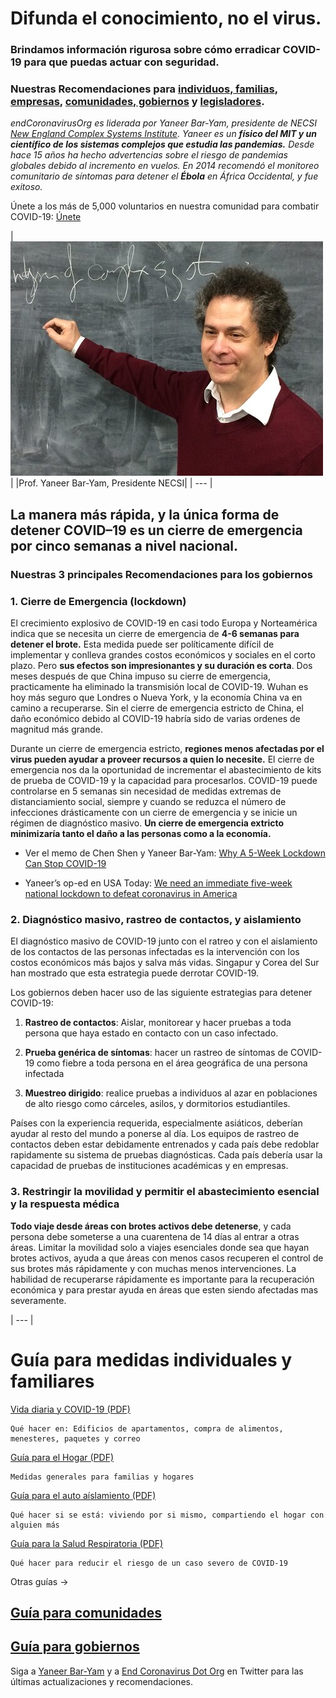 # Difunda el conocimiento, no el virus.

### Brindamos información rigurosa sobre cómo erradicar COVID-19 para que puedas actuar con seguridad.

### Nuestras Recomendaciones para [individuos, familias](#guia-para-medidas-individuales-y-familiares), [empresas](pdf/business_es.pdf), [comunidades, gobiernos](pdf/individual_community_government_es.pdf) y [legisladores](pdf/policymakers_es.pdf).  

_endCoronavirusOrg es liderada por Yaneer Bar-Yam, presidente de NECSI [New England Complex Systems Institute](https://necsi.edu). Yaneer es un **físico del MIT y un científico de los sistemas complejos que estudia las pandemias.** Desde hace 15 años ha hecho advertencias sobre el riesgo de pandemias globales debido al incremento en vuelos. En 2014 recomendó el monitoreo comunitario de síntomas para detener el **Ébola** en África Occidental, y fue exitoso._

Únete a los más de 5,000 voluntarios en nuestra comunidad para combatir COVID-19: [Únete](https://v2.endcoronavirus.org/sign-up/english)


|![yaneer](images/Yaneer.jpg)|
|Prof. Yaneer Bar-Yam, Presidente NECSI|
| --- |

## La manera más rápida, y la única forma de detener COVID–19 es un cierre de emergencia por cinco semanas a nivel nacional.

### Nuestras 3 principales Recomendaciones para los gobiernos

### 1. Cierre de Emergencia (lockdown)

El crecimiento explosivo de COVID-19 en casi todo Europa y Norteamérica indica que se necesita un cierre de emergencia de **4-6 semanas para detener el brote.** Esta medida puede ser políticamente difícil de implementar y conlleva grandes costos económicos y sociales en el corto plazo. Pero **sus efectos son impresionantes y su duración es corta**. Dos meses después de que China impuso su cierre de emergencia, practicamente ha eliminado la transmisión local de COVID-19. Wuhan es hoy más seguro que Londres o Nueva York, y la economía China va en camino a recuperarse. Sin el cierre de emergencia estricto de China, el daño económico debido al COVID-19 habría sido de varias ordenes de magnitud más grande.

Durante un cierre de emergencia estricto, **regiones menos afectadas por el virus pueden ayudar a proveer recursos a quien lo necesite.** El cierre de emergencia nos da la oportunidad de incrementar el abastecimiento de kits de prueba de COVID-19 y la capacidad para procesarlos. COVID-19 puede controlarse en 5 semanas sin necesidad de medidas extremas de distanciamiento social, siempre y cuando se reduzca el número de infecciones drásticamente con un cierre de emergencia y se inicie un régimen de diagnóstico masivo. **Un cierre de emergencia extricto minimizaría tanto el daño a las personas como a la economía.**  

* Ver el memo de Chen Shen y Yaneer Bar-Yam:
   [Why A 5-Week Lockdown Can Stop COVID-19](pdf/5weeks.pdf)

* Yaneer’s op-ed en USA Today:
   [We need an immediate five-week national lockdown to defeat coronavirus in America](https://www.usatoday.com/story/opinion/2020/03/21/coronavirus-america-needs-five-week-national-lockdown-column/2890376001/)

### 2. Diagnóstico masivo, rastreo de contactos, y aislamiento

El diagnóstico masivo de COVID-19 junto con el ratreo y con el aislamiento de los contactos de las personas infectadas es la intervención con los costos económicos más bajos y salva más vidas. Singapur y Corea del Sur han mostrado que esta estrategia puede derrotar COVID-19.

Los gobiernos deben hacer uso de las siguiente estrategias para detener COVID-19:

1. **Rastreo de contactos**: Aislar, monitorear y hacer pruebas a toda persona que haya estado en contacto con un caso infectado.

2. **Prueba genérica de síntomas**: hacer un rastreo de síntomas de COVID-19 como fiebre a toda persona en el área geográfica de una persona infectada

3. **Muestreo dirigido**: realice pruebas a individuos al azar en poblaciones de alto riesgo como cárceles, asilos, y dormitorios estudiantiles.

Países con la experiencia requerida, especialmente asiáticos, deberían ayudar al resto del mundo a ponerse al día. Los equipos de rastreo de contactos deben estar debidamente entrenados y cada país debe redoblar rapidamente su sistema de pruebas diagnósticas. Cada país debería usar la capacidad de pruebas de instituciones académicas y en empresas. 

### 3. Restringir la movilidad y permitir el abastecimiento esencial y la respuesta médica

**Todo viaje desde áreas con brotes activos debe detenerse**, y cada persona debe someterse a una cuarentena de 14 días al entrar a otras áreas. Limitar la movilidad solo a viajes esenciales donde sea que hayan brotes activos, ayuda a que áreas con menos casos recuperen el control de sus brotes más rápidamente y con muchas menos intervenciones. La habilidad de recuperarse rápidamente es importante para la recuperación económica y para prestar ayuda en áreas que esten siendo afectadas mas severamente.

| --- |

# Guía para medidas individuales y familiares

[Vida diaria y COVID-19 (PDF)](pdf/everyday_es.pdf)

    Qué hacer en: Edificios de apartamentos, compra de alimentos, menesteres, paquetes y correo

[Guía para el Hogar (PDF)](pdf/family_es.pdf)

    Medidas generales para familias y hogares

[Guía para el auto aíslamiento (PDF)](pdf/self_isolation_en.pdf)

    Qué hacer si se está: viviendo por si mismo, compartiendo el hogar con alguien más

[Guía para la Salud Respiratoria (PDF)](pdf/respiratory-health_en.pdf)

    Qué hacer para reducir el riesgo de un caso severo de COVID-19
    
Otras guías →

## [Guía para comunidades](individual_community_government_es.pdf)
## [Guía para gobiernos](individual_community_government_es.pdf)

Siga a [Yaneer Bar-Yam](https://twitter.com/yaneerbaryam) y a [End Coronavirus Dot Org](https://twitter.com/endCOVID19) en Twitter para las últimas actualizaciones y recomendaciones.
